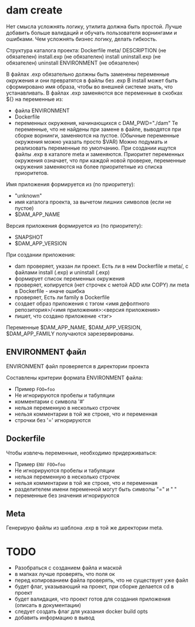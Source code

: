 # dam create
Нет смысла усложнять логику, утилита должна быть простой.
Лучше добавить больше валидаций и обучать пользователя ворнингами и ошибками.
Чем усложнять бизнес логику, делать гибкость.

Структура каталога проекта:
Dockerfile
meta/
    DESCRIPTION (не обязателен)
    install.exp (не обязателен)
    install
    uninstall.exp (не обязателен)
    uninstall
    ENVIRONMENT (не обязателен)

В файлах .exp обязательно должны быть заменены переменные окружения и они превратятся в файлы без .exp
В install может быть сформировано имя образа, чтобы во внешней системе знать, что устанавливать.
В файлах .exp заменяются все переменные в скобках ${} на переменные из:
- файла ENVIRONMENT
- Dockerfile
- переменных окружения, начинающихся с DAM_PWD="./dam"
Те переменные, что не найдены при замене в файле, выводятся при сборке ворнинги, заменяются на пустое.
(Обычные переменные окружения можно указать просто $VAR)
Можно подумать и реализовать переменные по умолчанию.
При создании ищутся файлы .exp в каталоге meta и заменяются.
Приоритет переменных окружения означает, что при каждой новой проверке, переменные окружения заменяются на более приоритетные из списка приоритетов.

Имя приложения формируется из (по приоритету):
- "unknown"
- имя каталога проекта, за вычетом лишних символов (если не пустое)
- $DAM_APP_NAME

Версия приложения формируется из (по приоритету):
- SNAPSHOT
- $DAM_APP_VERSION

При создании приложения:
- dam проверяет, указан ли проект. Есть ли в нем Dockerfile и meta/, с файлами install (.exp) и uninstall (.exp)
- формирует список переменных окружения
- проверяет, копируется (нет строчек с метой ADD или COPY) ли meta в Dockerfile - иначе ошибка
- проверяет, Есть ли family в Dockerfile
- создает образ приложения с тэгом <имя дефолтного репозитория>/<имя приложения>:<версия приложения>
- пишет, что создано приложение <тэг>

Переменные $DAM_APP_NAME, $DAM_APP_VERSION, $DAM_APP_FAMILY получаются зарезервированы.

## ENVIRONMENT файл
ENVIRONMENT файл проверяется в директории проекта

Составлены критерии формата ENVIRONMENT файла:
- Пример `FOO=foo`
- Не игнорируются пробелы и табуляции
- комментарии с символа '#'
- нельзя переменную в несколько строчек
- нельзя комментарии в той же строке, что и переменная
- строчки без '=' игнорируются

## Dockerfile 
Чтобы извлечь переменные, необходимо придерживаться:
- Пример `ENV FOO=foo`
- Не игнорируются пробелы и табуляции
- нельзя переменную в несколько строчек
- нельзя комментарии в той же строке, что и переменная
- разделителем имени переменной могут быть символы "=" и " "
- переменные без значения игнорируются

## Meta
Генерирую файлы из шаблона .exp в той же директории meta.

# TODO
- Разобраться с созданием файла и маской
- в мапках лучше проверять, что поля ок
- перед копированием файла проверять, что не существует уже файл
- будет флаг, указывающий на проект, при сборке делается cd в проект
- будет валидация, что проект готов для создания приложения (описать в документации)
- следует создать флаг для указания docker build opts
- добавить информацию в вывод